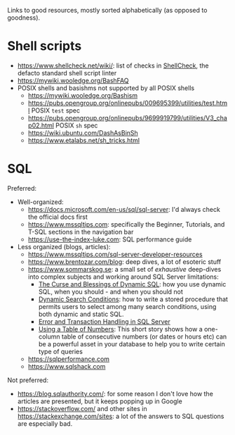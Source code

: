 Links to good resources, mostly sorted alphabetically (as opposed to goodness).

# Shell scripts
* https://www.shellcheck.net/wiki/: list of checks in [ShellCheck](https://github.com/koalaman/shellcheck), the defacto standard shell script linter
* https://mywiki.wooledge.org/BashFAQ
* POSIX shells and basishms not supported by all POSIX shells
  * https://mywiki.wooledge.org/Bashism
  * https://pubs.opengroup.org/onlinepubs/009695399/utilities/test.html POSIX `test` spec
  * https://pubs.opengroup.org/onlinepubs/9699919799/utilities/V3_chap02.html POSIX `sh` spec
  * https://wiki.ubuntu.com/DashAsBinSh
  * https://www.etalabs.net/sh_tricks.html

# SQL

Preferred:
* Well-organized:
  * https://docs.microsoft.com/en-us/sql/sql-server: I'd always check the official docs first
  * https://www.mssqltips.com: specifically the Beginner, Tutorials, and T-SQL sections in the navigation bar
  * https://use-the-index-luke.com: SQL performance guide
* Less organized (blogs, articles):
  * https://www.mssqltips.com/sql-server-developer-resources
  * https://www.brentozar.com/blog: deep dives, a lot of esoteric stuff
  * https://www.sommarskog.se: a small set of *exhaustive* deep-dives into complex subjects and working around SQL Server limitations:
    * [The Curse and Blessings of Dynamic SQL](https://www.sommarskog.se/dynamic_sql.html): how you use dynamic SQL, when you should - and when you should not
    * [Dynamic Search Conditions](https://www.sommarskog.se/dyn-search.html): how to write a stored procedure that permits users to select among many search conditions, using both dynamic and static SQL.
    * [Error and Transaction Handling in SQL Server](https://www.sommarskog.se/error_handling/Part1.html)
    * [Using a Table of Numbers](https://www.sommarskog.se/Short%20Stories/table-of-numbers.html): This short story shows how a one-column table of consecutive numbers (or dates or hours etc) can be a powerful asset in your database to help you to write certain type of queries
  * https://sqlperformance.com
  * https://www.sqlshack.com

Not preferred:
* https://blog.sqlauthority.com/:  for some reason I don't love how the articles are presented, but it keeps popping up in Google
* https://stackoverflow.com/ and other sites in https://stackexchange.com/sites: a lot of the answers to SQL questions are especially bad.
